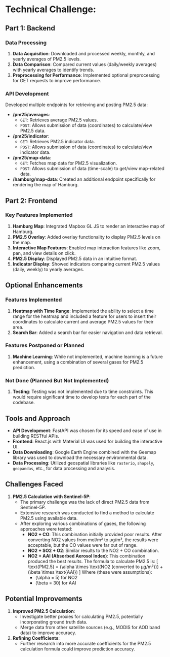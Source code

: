 
# Technical Challenge:

## Part 1: Backend

### Data Processing
1. **Data Acquisition**: Downloaded and processed weekly, monthly, and yearly averages of PM2.5 levels.
2. **Data Comparison**: Compared current values (daily/weekly averages) with yearly averages to identify trends.
3. **Preprocessing for Performance**: Implemented optional preprocessing for GET requests to improve performance.

### API Development
Developed multiple endpoints for retrieving and posting PM2.5 data:
- **/pm25/averages**: 
  - `GET`: Retrieves average PM2.5 values.
  - `POST`: Allows submission of data (coordinates) to calculate/view PM2.5 data.
- **/pm25/indicator**: 
  - `GET`: Retrieves PM2.5 indicator data.
  - `POST`: Allows submission of data (coordinates) to calculate/view indicator data.
- **/pm25/map-data**: 
  - `GET`: Fetches map data for PM2.5 visualization.
  - `POST`: Allows submission of data (time-scale) to get/view map-related data.
- **/hamburg/map-data**: Created an additional endpoint specifically for rendering the map of Hamburg.

## Part 2: Frontend

### Key Features Implemented
1. **Hamburg Map**: Integrated Mapbox GL JS to render an interactive map of Hamburg.
2. **PM2.5 Overlay**: Added overlay functionality to display PM2.5 levels on the map.
3. **Interactive Map Features**: Enabled map interaction features like zoom, pan, and view details on click.
4. **PM2.5 Display**: Displayed PM2.5 data in an intuitive format.
5. **Indicator Display**: Showed indicators comparing current PM2.5 values (daily, weekly) to yearly averages.

## Optional Enhancements

### Features Implemented
1. **Heatmap with Time Range**: Implemented the ability to select a time range for the heatmap and included a feature for users to insert their coordinates to calculate current and average PM2.5 values for their area.
2. **Search Bar**: Added a search bar for easier navigation and data retrieval.

### Features Postponed or Planned
1. **Machine Learning**: While not implemented, machine learning is a future enhancement, using a combination of several gases for PM2.5 prediction.

### Not Done (Planned But Not Implemented)
1. **Testing**: Testing was not implemented due to time constraints. This would require significant time to develop tests for each part of the codebase.

## Tools and Approach

- **API Development**: FastAPI was chosen for its speed and ease of use in building RESTful APIs.
- **Frontend**: React.js with Material UI was used for building the interactive UI.
- **Data Downloading**: Google Earth Engine combined with the Geemap library was used to download the necessary environmental data.
- **Data Processing**: Utilized geospatial libraries like `rasterio`, `shapely`, `geopandas`, etc., for data processing and analysis.

## Challenges Faced

1. **PM2.5 Calculation with Sentinel-5P**:
   - The primary challenge was the lack of direct PM2.5 data from Sentinel-5P. 
   - Extensive research was conducted to find a method to calculate PM2.5 using available data.
   - After exploring various combinations of gases, the following approaches were tested:
     - **NO2 + CO**: This combination initially provided poor results. After converting NO2 values from mol/m² to µg/m³, the results were acceptable, but the CO values were far out of range.
     - **NO2 + SO2 + O2**: Similar results to the NO2 + CO combination.
     - **NO2 + AAI (Absorbed Aerosol Index)**: This combination produced the best results. The formula to calculate PM2.5 is:
       \[
       \text{PM2.5} = (\alpha \times \text{NO2 (converted to µg/m³)}) + (\beta \times \text{AAI})
       \]
       Where (these were assumptions):
       - \(\alpha = 5\) for NO2
       - \(\beta = 30\) for AAI

## Potential Improvements

1. **Improved PM2.5 Calculation**: 
   - Investigate better proxies for calculating PM2.5, potentially incorporating ground truth data.
   - Merge data from other satellite sources (e.g., MODIS for AOD band data) to improve accuracy.
2. **Refining Coefficients**: 
   - Further research into more accurate coefficients for the PM2.5 calculation formula could improve prediction accuracy.





